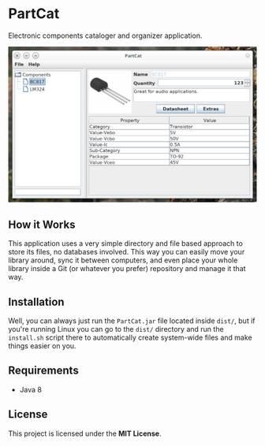 # PartCat

Electronic components cataloger and organizer application.

![Application Screenshot](/screenshots/2019-05-01.png?raw=true)

## How it Works

This application uses a very simple directory and file based approach to store
its files, no databases involved. This way you can easily move your library
around, sync it between computers, and even place your whole library inside a
Git (or whatever you prefer) repository and manage it that way.

## Installation

Well, you can always just run the `PartCat.jar` file located inside `dist/`, but
if you're running Linux you can go to the `dist/` directory and run the
`install.sh` script there to automatically create system-wide files and make
things easier on you.

## Requirements

  - Java 8

## License

This project is licensed under the **MIT License**.

